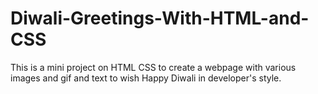 # Diwali-Greetings-With-HTML-and-CSS
This is a mini project on HTML CSS to create a webpage with various images and gif and text to wish Happy Diwali in developer's style.
